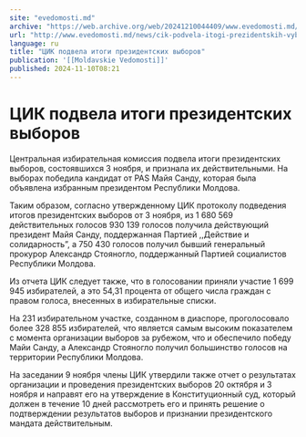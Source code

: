 ```yaml
---
site: "evedomosti.md"
archive: "https://web.archive.org/web/20241210044409/www.evedomosti.md/news/cik-podvela-itogi-prezidentskih-vyborov"
url: "http://www.evedomosti.md/news/cik-podvela-itogi-prezidentskih-vyborov"
language: ru
title: "ЦИК подвела итоги президентских выборов"
publication: '[[Moldavskie Vedomosti]]'
published: 2024-11-10T08:21
---
```


# ЦИК подвела итоги президентских выборов

Центральная избирательная комиссия подвела итоги президентских выборов, состоявшихся 3 ноября, и признала их действительными. На выборах победила кандидат от PAS Майя Санду, которая была объявлена избранным президентом Республики Молдова.

Таким образом, согласно утвержденному ЦИК протоколу подведения итогов президентских выборов от 3 ноября, из 1 680 569 действительных голосов 930 139 голосов получила действующий президент Майя Санду, поддержанная Партией ,,Действие и солидарность”, а 750 430 голосов получил бывший генеральный прокурор Александр Стояногло, поддержанный Партией социалистов Республики Молдова.

Из отчета ЦИК следует также, что в голосовании приняли участие 1 699 945 избирателей, а это 54,31 процента от общего числа граждан с правом голоса, внесенных в избирательные списки.

На 231 избирательном участке, созданном в диаспоре, проголосовало более 328 855 избирателей, что является самым высоким показателем с момента организации выборов за рубежом, что и обеспечило победу Майи Санду, а Александр Стояногло получил большинство голосов на территории Республики Молдова.

На заседании 9 ноября члены ЦИК утвердили также отчет о результатах организации и проведения президентских выборов 20 октября и 3 ноября и направят его на утверждение в Конституционный суд, который должен в течение 10 дней рассмотреть его и принять решение о подтверждении результатов выборов и признании президентского мандата действительным.